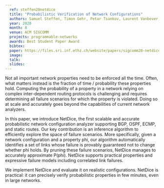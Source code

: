 ```yaml
---
  ref: steffen20netdice
  title: "Probabilistic Verification of Network Configurations"
  authors: Samuel Steffen, Timon Gehr, Petar Tsankov, Laurent Vanbever, Martin Vechev
  year: 2020
  month: 8
  venue: ACM SIGCOMM
  projects: programmable-networks
  awards: Best Student Paper Award
  bibtex:
  paper: https://files.sri.inf.ethz.ch/website/papers/sigcomm20-netdice.pdf
  image: 
  talk:
  slides:
---
```


Not all important network properties need to be enforced all the time. Often, what matters instead is the fraction of time / probability these properties hold. Computing the probability of a property in a network relying on complex inter-dependent routing protocols is challenging and requires determining all failure scenarios for which the property is violated. Doing so at scale and accurately goes beyond the capabilities of current network analyzers.

In this paper, we introduce NetDice, the first scalable and accurate probabilistic network configuration analyzer supporting BGP, OSPF, ECMP, and static routes. Our key contribution is an inference algorithm to efficiently explore the space of failure scenarios. More specifically, given a network configuration and a property phi, our algorithm automatically identifies a set of links whose failure is provably guaranteed not to change whether phi holds. By pruning these failure scenarios, NetDice manages to accurately approximate P(phi). NetDice supports practical properties and expressive failure models including correlated link failures.

We implement NetDice and evaluate it on realistic configurations. NetDice is practical: it can precisely verify probabilistic properties in few minutes, even in large networks.

